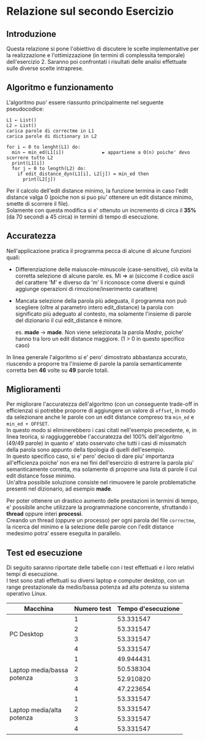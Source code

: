 # Relazione sul secondo Esercizio

## Introduzione
Questa relazione si pone l'obiettivo di discutere le scelte implementative per la realizzazione e l'ottimizzazione (in termini di complessita temporale) dell'esercizio 2.
Saranno poi confrontati i risultati delle analisi effettuate sulle diverse scelte intraprese.

## Algoritmo e funzionamento
L'algoritmo puo' essere riassunto principalmente nel seguente pseudocodice:

```
L1 ← List()
L2 ← List()
carica parole di correctme in L1
carica parole di dictionary in L2

for i ← 0 to lenght(L1) do:
  min ← min_ed(L1[i])              ► appartiene a O(n) poiche' devo scorrere tutto L2
  print(L1[i])
  for j ← 0 to length(L2) do:
    if edit_distance_dyn(L1[i], L2[j]) = min_ed then
      print(L2[j])

```

Per il calcolo dell'edit distance minimo, la funzione termina in caso l'edit distance valga 0 (poiche non si puo piu' ottenere un edit distance minimo, smette di scorrere il file).  
Solamente con questa modifica si e' ottenuto un incremento di circa il **35%** (da 70 secondi a 45 circa) in termini di tempo di esecuzione. 

## Accuratezza
Nell'applicazione pratica il programma pecca di alcune di alcune funzioni quali:

- Differenziazione delle maiuscole-minuscole (case-sensitive), ciò evita la corretta selezione di alcune parole.
	es. Mi => ai    (siccome il codice ascii del carattere 'M' e diverso da 'm' li riconosce come diversi e quindi
    aggiunge operazioni di rimozione/inserimento carattere)
    
- Mancata selezione della parola più adeguata, il programma non può scegliere (oltre al parametro intero edit_distance)
  la parola con significato più adeguato al contesto, ma solamente l'insieme di parole del dizionario il cui edit_distance è minore.
  
	es. **made** → **made**. Non viene selezionata la parola *Madre*, poiche' hanno tra loro un edit distance maggiore. (1 > 0 in questo specifico caso)

In linea generale l'algoritmo si e' pero' dimostrato abbastanza accurato, riuscendo a proporre tra l'insieme di parole la parola semanticamente corretta ben **46** volte su **49** parole totali.  

## Miglioramenti
Per migliorare l'accuratezza dell'algoritmo (con un conseguente trade-off in efficienza) si potrebbe proporre di aggiungere un valore di `offset`, in modo da selezionare anche le parole con un edit distance compreso tra `min_ed` e `min_ed + OFFSET`.  
In questo modo si eliminerebbero i casi citati nell'esempio precedente, e, in linea teorica, si raggiuggerebbe l'accuratezza del 100% dell'algoritmo (49/49 parole) in quanto e' stato osservato che tutti i casi di missmatch della parola sono appunto della tipologia di quelli dell'esempio.   
In questo specifico caso, si e' pero' deciso di dare piu' importanza all'efficienza poiche' non era nei fini dell'esercizio di estrarre la parola piu' semanticamente corretta, ma solamente di proporre una lista di parole il cui edit distance fosse minimo.  
Un'altra possibile soluzione consiste nel rimuovere le parole problematiche presenti nel dizionario, ad esempio **made**.

Per poter ottenere un drastico aumento delle prestazioni in termini di tempo, e' possibile anche utilizzare la programmazione concorrente, sfruttando i **thread** oppure interi **processi**.  
Creando un thread (oppure un processo) per ogni parola del file `correctme`, la ricerca del minimo e la selezione delle parole con l'edit distance medesimo potra' essere eseguita in parallelo.

## Test ed esecuzione
Di seguito saranno riportate delle tabelle con i test effettuati e i loro relativi tempi di esecuzione.  
I test sono stati effettuati su diversi laptop e computer desktop, con un range prestazionale da medio/bassa potenza ad alta potenza su sistema operativo Linux.


<table>
    <thead>
        <tr>
            <th>Macchina</th>
            <th>Numero test</th>
            <th>Tempo d'esecuzione</th>
        </tr>
    </thead>
    <tbody>
        <tr>
            <td rowspan=4>PC Desktop</td>
            <td>1</td>
            <td>53.331547</td>
        <tr>
            <td>2</td>
            <td>53.331547</td>
        <tr>
            <td>3</td>
            <td>53.331547</td>
        <tr>
            <td>4</td>
            <td>53.331547</td>
        <tr>
            <td rowspan=4>Laptop media/bassa<br>potenza</td>
            <td>1</td>
            <td>49.944431</td>
        <tr>
            <td>2</td>
            <td>50.538304</td>
        <tr>
            <td>3</td>
            <td>52.910820</td>
        <tr>
            <td>4</td>
            <td>47.223654</td>
        <tr>
            <td rowspan=4>Laptop media/alta<br>potenza</td>
            <td>1</td>
            <td>53.331547</td>
        <tr>
            <td>2</td>
            <td>53.331547</td>
        <tr>
            <td>3</td>
            <td>53.331547</td>
        <tr>
            <td>4</td>
            <td>53.331547</td>
        </tr>
    </tbody>
    
</table>
